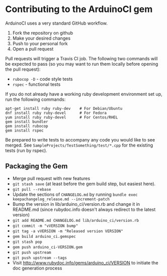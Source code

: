 # Contributing to the ArduinoCI gem

ArduinoCI uses a very standard GitHub workflow.

1. Fork the repository on github
2. Make your desired changes
3. Push to your personal fork
4. Open a pull request

Pull requests will trigger a Travis CI job.  The following two commands will be expected to pass (so you may want to run them locally before opening the pull request):

 * `rubocop -D` - code style tests
 * `rspec` - functional tests

 If you do not already have a working ruby development environment set up, run the following commands:

```shell
apt-get install ruby ruby-dev    # For Debian/Ubuntu
dnf install ruby ruby-devel      # For Fedora
yum install ruby ruby-devel      # For Centos/RHEL
gem install bundler
gem install rubocop
gem install rspec
```

Be prepared to write tests to accompany any code you would like to see merged.
See `SampleProjects/TestSomething/test/*.cpp` for the existing tests (run by rspec).


## Packaging the Gem

* Merge pull request with new features
* `git stash save` (at least before the gem build step, but easiest here).
* `git pull --rebase`
* Update the sections of `CHANGELOG.md` by running `bundle exec keepachangelog_release.md --increment-patch`
* Bump the version in lib/arduino_ci/version.rb and change it in README.md (since rubydoc.info doesn't always redirect to the latest version)
* `git add README.md CHANGELOG.md lib/arduino_ci/version.rb`
* `git commit -m "vVERSION bump"`
* `git tag -a vVERSION -m "Released version VERSION"`
* `gem build arduino_ci.gemspec`
* `git stash pop`
* `gem push arduino_ci-VERSION.gem`
* `git push upstream`
* `git push upstream --tags`
* Visit http://www.rubydoc.info/gems/arduino_ci/VERSION to initiate the doc generation process
